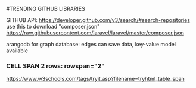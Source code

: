 #TRENDING GITHUB LIBRARIES

GITHUB API: 
https://developer.github.com/v3/search/#search-repositories
use this to download "composer.json" https://raw.githubusercontent.com/laravel/laravel/master/composer.json


arangodb for graph database: edges can save data, key-value model available


### CELL SPAN 2 rows: rowspan="2"
https://www.w3schools.com/tags/tryit.asp?filename=tryhtml_table_span